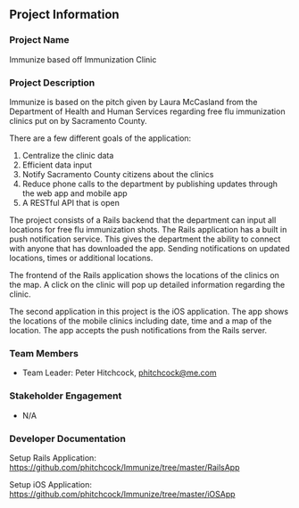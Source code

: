 ## Project Information

### Project Name
Immunize based off Immunization Clinic

### Project Description
Immunize is based on the pitch given by Laura McCasland from the Department of Health and Human Services regarding
free flu immunization clinics put on by Sacramento County.

There are a few different goals of the application:

1. Centralize the clinic data
2. Efficient data input
3. Notify Sacramento County citizens about the clinics
4. Reduce phone calls to the department by publishing updates through the web app and mobile app
5. A RESTful API that is open

The project consists of a Rails backend that the department can input all locations for free flu immunization shots.
The Rails application has a built in push notification service.  This gives the department the ability
to connect with anyone that has downloaded the app. Sending notifications on updated locations, times or
additional locations.

The frontend of the Rails application shows the locations of the clinics on the map. A click on the clinic will pop up
detailed information regarding the clinic.

The second application in this project is the iOS application.  The app shows the locations of the mobile clinics
including date, time and a map of the location.  The app accepts the push notifications from the Rails server.

### Team Members
- Team Leader: Peter Hitchcock, phitchcock@me.com

### Stakeholder Engagement
- N/A

### Developer Documentation
Setup Rails Application:
https://github.com/phitchcock/Immunize/tree/master/RailsApp

Setup iOS Application:
https://github.com/phitchcock/Immunize/tree/master/iOSApp
